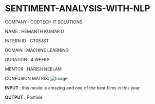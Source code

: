 # SENTIMENT-ANALYSIS-WITH-NLP

COMPANY : CODTECH IT SOLUTIONS

NAME : HEMANTH KUMAR D

INTERN ID : CT08JST

DOMAIN : MACHINE LEARNING

DURATION : 4 WEEKS

MENTOR : HARISH NEELAM

CONFUSION MATRIX:
![Image](https://github.com/user-attachments/assets/d060eb29-2f43-4157-a5d3-ca98a06fef9f)

**INPUT** :  this movie is amazing and one of the best films in this year

**OUTPUT** : Postivie
